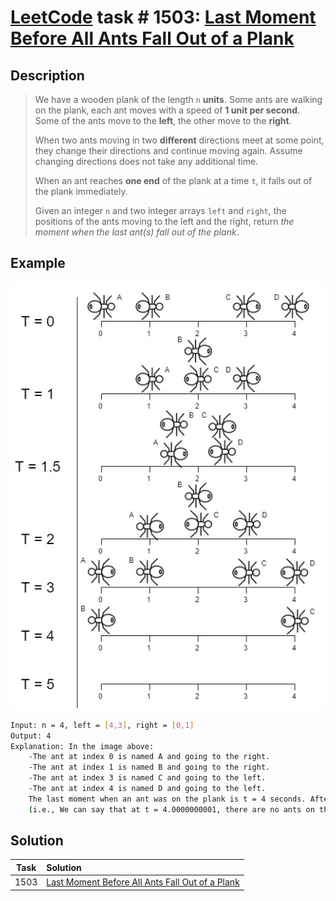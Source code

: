 # [LeetCode][leetcode] task # 1503: [Last Moment Before All Ants Fall Out of a Plank][task]

Description
-----------

> We have a wooden plank of the length `n` **units**. Some ants are walking on the plank,
> each ant moves with a speed of **1 unit per second**. Some of the ants move to the **left**, the other move to the **right**.
> 
> When two ants moving in two **different** directions meet at some point,
> they change their directions and continue moving again. Assume changing directions does not take any additional time.
> 
> When an ant reaches **one end** of the plank at a time `t`, it falls out of the plank immediately.
> 
> Given an integer `n` and two integer arrays `left` and `right`, the positions of the ants moving to the left and the right,
> return _the moment when the last ant(s) fall out of the plank_.

Example
-------

![plank.png](image/plank.png)

```sh
Input: n = 4, left = [4,3], right = [0,1]
Output: 4
Explanation: In the image above:
    -The ant at index 0 is named A and going to the right.
    -The ant at index 1 is named B and going to the right.
    -The ant at index 3 is named C and going to the left.
    -The ant at index 4 is named D and going to the left.
    The last moment when an ant was on the plank is t = 4 seconds. After that, it falls immediately out of the plank.
    (i.e., We can say that at t = 4.0000000001, there are no ants on the plank).
```

Solution
--------

| Task | Solution                                                    |
|:----:|:------------------------------------------------------------|
| 1503 | [Last Moment Before All Ants Fall Out of a Plank][solution] |


[leetcode]: <http://leetcode.com/>
[task]: <https://leetcode.com/problems/last-moment-before-all-ants-fall-out-of-a-plank/>
[solution]: <https://github.com/wellaxis/praxis-leetcode/blob/main/src/main/java/com/witalis/praxis/leetcode/task/h16/p1503/option/Practice.java>
